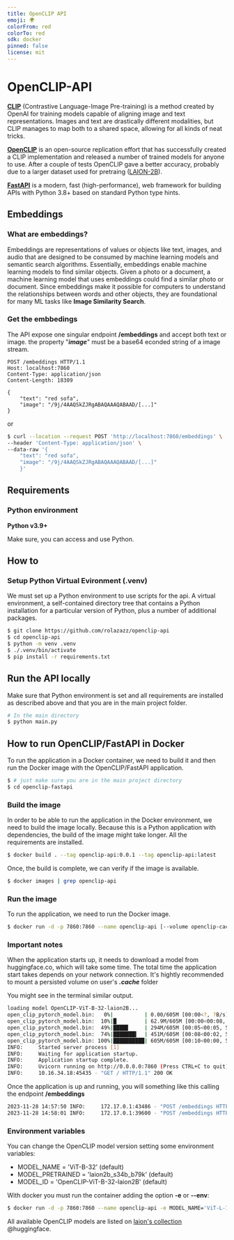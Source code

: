 ```yaml
---
title: OpenCLIP API
emoji: 🌍
colorFrom: red
colorTo: red
sdk: docker
pinned: false
license: mit
---
```



# OpenCLIP-API
[**CLIP**](https://openai.com/research/clip) (Contrastive Language-Image Pre-training) is a method created by OpenAI for training models capable of aligning image and text representations. Images and text are drastically different modalities, but CLIP manages to map both to a shared space, allowing for all kinds of neat tricks.

[**OpenCLIP**](https://github.com/mlfoundations/open_clip) is an open-source replication effort that has successfully created a CLIP implementation and released a number of trained models for anyone to use.
After a couple of tests OpenCLIP gave a better accuracy, probably due to a larger dataset used for pretraing ([LAION-2B](https://laion.ai/projects/)).

[**FastAPI**](https://fastapi.tiangolo.com/) is a modern, fast (high-performance), web framework for building APIs with Python 3.8+ based on standard Python type hints.

## Embeddings

### What are embeddings?
Embeddings are representations of values or objects like text, images, and audio that are designed to be consumed by machine learning models and semantic search algorithms.
Essentially, embeddings enable machine learning models to find similar objects. Given a photo or a document, a machine learning model that uses embeddings could find a similar photo or document. Since embeddings make it possible for computers to understand the relationships between words and other objects, they are foundational for many ML tasks like **Image Similarity Search**.

### Get the embbedings
The API expose one singular endpoint **/embeddings** and accept both text or image. the property "***image***" must be a base64 econded string of a image stream.
```http
POST /embeddings HTTP/1.1
Host: localhost:7860
Content-Type: application/json
Content-Length: 18309

{
	"text": "red sofa",
    "image": "/9j/4AAQSkZJRgABAQAAAQABAAD/[...]"
}
```
or
```bash
$ curl --location --request POST 'http://localhost:7860/embeddings' \
--header 'Content-Type: application/json' \
--data-raw '{
	"text": "red sofa",
    "image": "/9j/4AAQSkZJRgABAQAAAQABAAD/[...]"
	}'
```

## Requirements
### Python environment
**Python v3.9+**

Make sure, you can access and use Python.

## How to

### Setup Python Virtual Evironment (.venv)
We must set up a Python environment to use scripts for the api.
A virtual environment, a self-contained directory tree that contains a Python installation for a particular version of Python, plus a number of additional packages. 
```bash
$ git clone https://github.com/rolazazz/openclip-api
$ cd openclip-api
$ python -m venv .venv
$ ./.venv/bin/activate
$ pip install -r requirements.txt
```

## Run the API locally
Make sure that Python environment is set and all requirements are installed as described above and that you are in the main project folder.
```bash
# In the main directory 
$ python main.py
```



## How to run OpenCLIP/FastAPI in Docker 
To run the application in a Docker container, we need to build it and then run the Docker image with the OpenCLIP/FastAPI application.
```bash
$ # just make sure you are in the main project directory 
$ cd openclip-fastapi
````

### Build the image
In order to be able to run the application in the Docker environment, we need to build the image locally. Because this 
is a Python application with dependencies, the build of the image might take longer. All the requirements are installed.   
```bash
$ docker build . --tag openclip-api:0.0.1 --tag openclip-api:latest
```
Once, the build is complete, we can verify if the image is available.
```bash
$ docker images | grep openclip-api
```

### Run the image
To run the application, we need to run the Docker image. 
```bash
$ docker run -d -p 7860:7860 --name openclip-api [--volume openclip-cache:/home/user/.cache] openclip-api:latest
```

### Important notes

When the application starts up, it needs to download a model from huggingface.co, which will take some time.
The total time the application start takes depends on your network connection.
It's hightly recommended to mount a persisted volume on user's ***.cache*** folder 

You might see in the terminal similar output.
```bash
loading model OpenCLIP-ViT-B-32-laion2B...
open_clip_pytorch_model.bin:   0%|          | 0.00/605M [00:00<?, ?B/s]
open_clip_pytorch_model.bin:  10%|█         | 62.9M/605M [00:00<00:08, 62.6MB/s]
open_clip_pytorch_model.bin:  49%|████▊     | 294M/605M [00:05<00:05, 53.6MB/s]
open_clip_pytorch_model.bin:  74%|███████▍  | 451M/605M [00:08<00:02, 55.4MB/s]
open_clip_pytorch_model.bin: 100%|██████████| 605M/605M [00:10<00:00, 56.4MB/s]
INFO:     Started server process [1]
INFO:     Waiting for application startup.
INFO:     Application startup complete.
INFO:     Uvicorn running on http://0.0.0.0:7860 (Press CTRL+C to quit)
INFO:     10.16.34.18:45435 - "GET / HTTP/1.1" 200 OK
```
Once the application is up and running, you will something like this calling the endpoint **/embeddings**
```bash
2023-11-28 14:57:50 INFO:     172.17.0.1:43486 - "POST /embeddings HTTP/1.1" 200 OK
2023-11-28 14:58:01 INFO:     172.17.0.1:39600 - "POST /embeddings HTTP/1.1" 200 OK
```

### Environment variables
You can change the OpenCLIP model version setting some environment variables:
- MODEL_NAME = 'ViT-B-32' (default)
- MODEL_PRETRAINED = 'laion2b_s34b_b79k' (default)
- MODEL_ID = 'OpenCLIP-ViT-B-32-laion2B' (default)

With docker you must run the container adding the option **-e** or **--env**:
```bash
$ docker run -d -p 7860:7860 --name openclip-api -e MODEL_NAME='ViT-L-14' -e MODEL_PRETRAINED='laion2b_s32b_b82k' -e MODEL_ID='OpenCLIP-ViT-L-14-laion2B' --volume openclip-cache:/home/user/.cache openclip-api:latest
```

All available OpenCLIP models are listed on [laion's collection](https://huggingface.co/collections/laion/openclip-laion-2b-64fcade42d20ced4e9389b30) @huggingface.